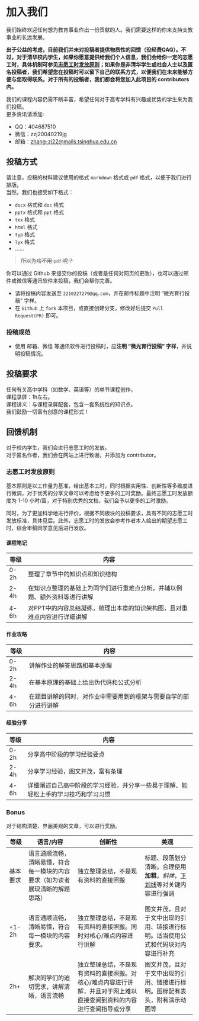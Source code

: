 # 加入我们

我们始终欢迎任何想为教育事业作出一份贡献的人。我们需要这样的你来支持支教事业的长远发展。

**出于公益的考虑，目前我们并未对投稿者提供物质性的回馈（没经费QAQ）。不过，对于清华校内学生，如果你愿意提供给我们个人信息，我们会给你一定的志愿工时，具体机制可参见[志愿工时发放原则](#志愿工时发放原则)；如果你是非清华学生或社会人士以及匿名投稿者，我们希望您在投稿时可以留下自己的联系方式，以便我们在未来能够方便与您取得联系。对于所有的投稿者，我们都会将您加入此项目的 contributors 内。**

我们的课程内容仍需不断丰富，希望任何对于高考学科有兴趣或优势的学生来为我们投稿。<br />更多资讯请添加:

- QQ：404687510
- 微信：zzj20040219jg
- 邮箱：zhang-zj22@mails.tsinghua.edu.cn

## 投稿方式

请注意，投稿的材料建议使用的格式 `markdown` 格式或 `pdf` 格式，以便于我们进行排版。<br />当然，我们也接受如下格式：

- `docx` 格式和 `doc` 格式
- `pptx` 格式和 `ppt` 格式
- `tex` 格式
- `html` 格式
- `typ` 格式
- `lyx` 格式
- ......

> <del>所以为啥不用 `pdf` 呢？</del>

你可以通过 Github 来提交你的投稿（或者是任何对网页的更改），也可以通过邮件或微信等通讯软件来投稿，我们会帮你完善。

- 请将投稿内容发送至 `2210227279@qq.com`，并在邮件标题中注明 “微光育行投稿” 字样。
- 在 `Github` 上 `fork` 本项目，或直接创建分支，修改好后提交 `Pull Request(PR)` 即可。

### 投稿规范

- 使用 邮箱、微信 等通讯软件进行投稿时，应**注明 “微光育行投稿” 字样**，并说明投稿情况。

## 投稿要求

任何有关高中学科（如数学、英语等）的单节课程创作，<br />课程录屏：1h左右。<br />课程讲义：与课程录屏配套，包含一套系统性的知识点。<br />我们鼓励一切富有创意的课程形式！

## 回馈机制

对于校内学生，我们会进行志愿工时的发放。<br />对于匿名作者，我们会在网站上进行致谢，并添加为 contributor。

### 志愿工时发放原则

基本原则是以工作量为基准，给出基本工时，同时根据实用性、创新性等多维度进行微调，对于优秀的分享文章可以考虑给予更多的工时奖励。最终志愿工时发放额度为 1-10 小时/篇，对于特别优秀的文档，我们会予以更多的工时激励。

同时，为了更加科学地进行评价，根据不同板块的投稿要求，具有不同的志愿工时发放标准，具体见后。此外，志愿工时的发放会参考作者本人给出的期望志愿工时，综合审稿同学意见后进行发放。

#### 课程笔记

| 等级   | 内容                                     |
|------|----------------------------------------|
| 0-2h | 整理了章节中的知识点和知识结构                        |
| 2-4h | 在知识点整理的基础上为同学们进行重难点分析，并辅以例题、额外资料等进行讲解  |
| 4-6h | 对PPT中的内容总结凝练，梳理出本章的知识架构图，且对重难点内容进行详细讲解 |

#### 作业攻略

| 等级   | 内容                               |
|------|----------------------------------|
| 0-2h | 讲解作业的解答思路和基本原理                   |
| 2-4h | 在基本原理的基础上给出伪代码和公式分析              |
| 4-6h | 在题目讲解的同时，对作业中需要用到的框架与需要自学的部分进行讲解 |

#### 经验分享

| 等级   | 内容                                        |
|------|-------------------------------------------|
| 0-2h | 分享高中阶段的学习经验要点                             |
| 2-4h | 分享学习经验，图文并茂，富有条理                          |
| 4-6h | 详细阐述自己高中阶段的学习经验，并分享一些易于理解、能轻松上手的学习技巧和学习习惯 |

### Bonus

对于结构清楚、界面美观的文章，可以进行奖励。

| 等级    | 语言/内容                                  | 创新性                                                         | 美观                                             |
|-------|----------------------------------------|-------------------------------------------------------------|------------------------------------------------|
| 基本要求  | 语言通顺流畅，清晰易懂，符合每一模块的内容要求（如为读者展现清晰的解题思路） | 独立整理总结，不是现有资料的直接照搬                                          | 标题、段落划分清晰。合理使用**加粗**，*斜体*，<u>下划线</u>等对关键内容进行强调 |
| +1-2h | 语言通顺流畅，清晰易懂，符合每一模块的内容要求。               | 独立整理总结，不是现有资料的直接照搬。同时对核心/难点内容进行讲解                           | 图文并茂，且对于文中出现的引用、链接进行标明。适当使用公式和代码块对内容进行补充       |
| 2h+   | 解决同学们的迫切需求，讲解清晰，语言流畅                   | 独立整理总结，不是现有资料的直接照搬。对核心/难点内容进行讲解，并且对于网上难以直接查阅到资料的内容进行查阅指导或分享 | 图文并茂，且对于文中出现的引用、链接进行标明。图标配有表头，附有演示动画等          |
